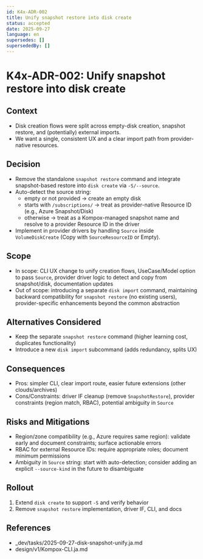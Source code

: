 ```yaml
---
id: K4x-ADR-002
title: Unify snapshot restore into disk create
status: accepted
date: 2025-09-27
language: en
supersedes: []
supersededBy: []
---
```

# K4x-ADR-002: Unify snapshot restore into disk create

## Context

- Disk creation flows were split across empty-disk creation, snapshot restore, and (potentially) external imports.
- We want a single, consistent UX and a clear import path from provider-native resources.

## Decision

- Remove the standalone `snapshot restore` command and integrate snapshot-based restore into `disk create` via `-S/--source`.
- Auto-detect the source string:
  - empty or not provided → create an empty disk
  - starts with `/subscriptions/` → treat as provider-native Resource ID (e.g., Azure Snapshot/Disk)
  - otherwise → treat as a Kompox-managed snapshot name and resolve to a provider Resource ID in the driver
- Implement in provider drivers by handling `Source` inside `VolumeDiskCreate` (Copy with `SourceResourceID` or Empty).

## Scope

- In scope: CLI UX change to unify creation flows, UseCase/Model option to pass `Source`, provider driver logic to detect and copy from snapshot/disk, documentation updates
- Out of scope: introducing a separate `disk import` command, maintaining backward compatibility for `snapshot restore` (no existing users), provider-specific enhancements beyond the common abstraction

## Alternatives Considered

- Keep the separate `snapshot restore` command (higher learning cost, duplicates functionality)
- Introduce a new `disk import` subcommand (adds redundancy, splits UX)

## Consequences

- Pros: simpler CLI, clear import route, easier future extensions (other clouds/archives)
- Cons/Constraints: driver IF cleanup (remove `SnapshotRestore`), provider constraints (region match, RBAC), potential ambiguity in `Source`

## Risks and Mitigations

- Region/zone compatibility (e.g., Azure requires same region): validate early and document constraints; surface actionable errors
- RBAC for external Resource IDs: require appropriate roles; document minimum permissions
- Ambiguity in `Source` string: start with auto-detection; consider adding an explicit `--source-kind` in the future to disambiguate

## Rollout

1) Extend `disk create` to support `-S` and verify behavior
2) Remove `snapshot restore` implementation, driver IF, CLI, and docs

## References

- _dev/tasks/2025-09-27-disk-snapshot-unify.ja.md
- design/v1/Kompox-CLI.ja.md
